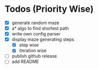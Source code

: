 # Todos (Priority Wise)

- [x] generate random maze
- [x] a\* algo to find shortest path
- [x] write own config parser
- [x] display maze generating steps
  - [x] step wise
  - [x] iteration wise
- [ ] publish github release
- [ ] add README
